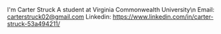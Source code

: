 I'm Carter Struck
A student at Virginia Commonwealth University\n
Email: carterstruck02@gmail.com
Linkedin: https://www.linkedin.com/in/carter-struck-53a494211/
